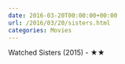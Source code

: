 ```yaml
---
date: 2016-03-20T00:00:00+00:00
url: /2016/03/20/sisters.html
categories: Movies
---
```

Watched Sisters (2015) - ★★




